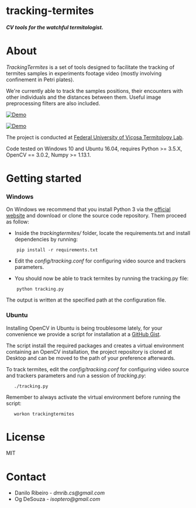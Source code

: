 # tracking-termites
##### CV tools for the watchful termitologist.


About
===============

_TrackingTermites_ is a set of tools designed to facilitate the tracking of termites
samples in experiments footage video (mostly involving confinement in Petri plates).

We're currently able to track the samples positions, their encounters with other
individuals and the distances between them. Useful image preprocessing filters are
also included.

[![Demo](http://img.youtube.com/vi/oenoPR35KxI/0.jpg)](http://www.youtube.com/watch?v=oenoPR35KxI)

[![Demo](http://img.youtube.com/vi/yKXcV2L-ilY/0.jpg)](http://www.youtube.com/watch?v=yKXcV2L-ilY)

The project is conducted at [Federal University of Viçosa Termitology Lab](https://www.isoptera.ufv.br/).

Code tested on Windows 10 and Ubuntu 16.04, requires Python >= 3.5.X, OpenCV == 3.0.2,
Numpy >= 1.13.1.

Getting started
===============

### Windows

On Windows we recommend that you install Python 3 via the [official website](https://www.python.org/) and
download or clone the source code repository. Them proceed as follow:

* Inside the _trackingtermites/_ folder, locate the requirements.txt and install dependencies by
running:

```
    pip install -r requirements.txt
```

* Edit the _config/tracking.conf_ for configuring video source and trackers parameters.

* You should now be able to track termites by running the tracking.py file:

```
    python tracking.py
```

The output is written at the specified path at the configuration file.

### Ubuntu

Installing OpenCV in Ubuntu is being troublesome lately, for your convenience we provide a script
for installation at a [GitHub Gist](https://gist.github.com/dmrib/b2bc06ed8bcf583686e26af6b06f1675).

The script install the required packages and creates a virtual environment containing an OpenCV
installation, the project repository is cloned at Desktop and can be moved to the path of your
preference afterwards.

To track termites, edit the _config/tracking.conf_ for configuring video source and trackers parameters
and run a session of _tracking.py_:

```
   ./tracking.py
```

Remember to always activate the virtual environment before running the script:

```
   workon trackingtermites
```


License
===============

MIT

Contact
===============

* Danilo Ribeiro - _dmrib.cs@gmail.com_
* Og DeSouza - _isoptero@gmail.com_
